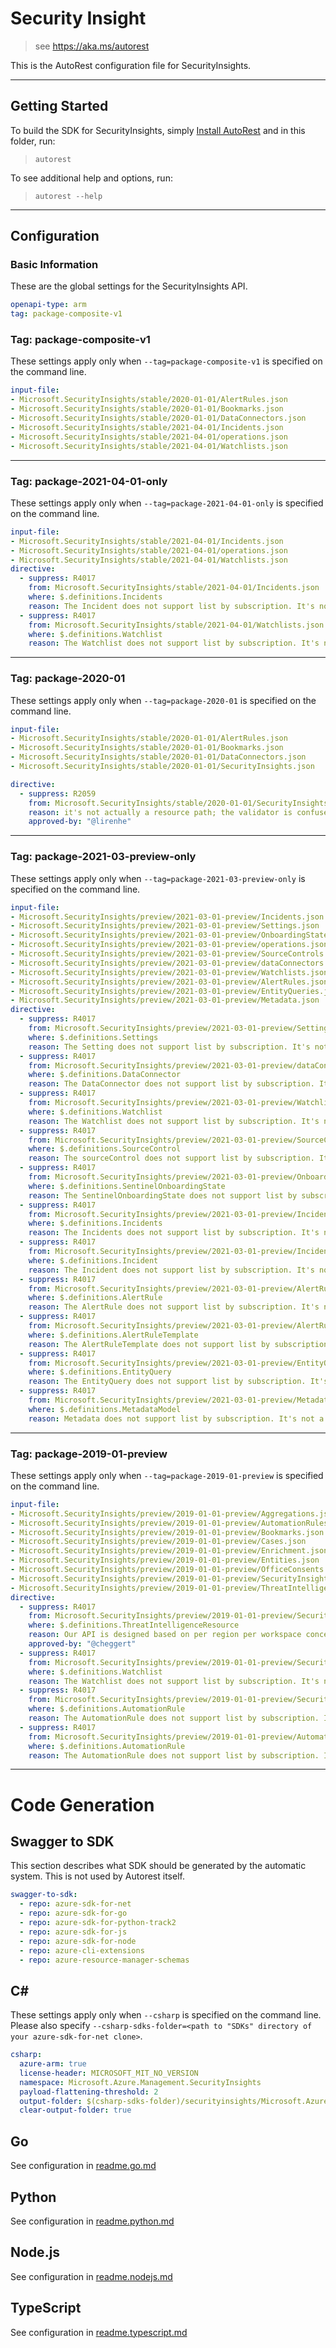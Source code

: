 # Security Insight

> see https://aka.ms/autorest

This is the AutoRest configuration file for SecurityInsights.

---

## Getting Started

To build the SDK for SecurityInsights, simply [Install AutoRest](https://aka.ms/autorest/install) and in this folder, run:

> `autorest`

To see additional help and options, run:

> `autorest --help`

---

## Configuration

### Basic Information

These are the global settings for the SecurityInsights API.

```yaml
openapi-type: arm
tag: package-composite-v1
```

### Tag: package-composite-v1

These settings apply only when `--tag=package-composite-v1` is specified on the command line.

``` yaml $(tag) == 'package-composite-v1'
input-file:
- Microsoft.SecurityInsights/stable/2020-01-01/AlertRules.json
- Microsoft.SecurityInsights/stable/2020-01-01/Bookmarks.json
- Microsoft.SecurityInsights/stable/2020-01-01/DataConnectors.json
- Microsoft.SecurityInsights/stable/2021-04-01/Incidents.json
- Microsoft.SecurityInsights/stable/2021-04-01/operations.json
- Microsoft.SecurityInsights/stable/2021-04-01/Watchlists.json
```

---

### Tag: package-2021-04-01-only

These settings apply only when `--tag=package-2021-04-01-only` is specified on the command line.

```yaml $(tag) == 'package-2021-04-01-only'
input-file:
- Microsoft.SecurityInsights/stable/2021-04-01/Incidents.json
- Microsoft.SecurityInsights/stable/2021-04-01/operations.json
- Microsoft.SecurityInsights/stable/2021-04-01/Watchlists.json
directive:
  - suppress: R4017
    from: Microsoft.SecurityInsights/stable/2021-04-01/Incidents.json
    where: $.definitions.Incidents
    reason: The Incident does not support list by subscription. It's not a top-level resource. To get the Incident, we should have a subscription as well as a resource group and Log Analytics workspace.
  - suppress: R4017
    from: Microsoft.SecurityInsights/stable/2021-04-01/Watchlists.json
    where: $.definitions.Watchlist
    reason: The Watchlist does not support list by subscription. It's not a top-level resource. To get the Watchlist, we should have a subscription as well as a resource group and Log Analytics workspace.
```

---

### Tag: package-2020-01

These settings apply only when `--tag=package-2020-01` is specified on the command line.


```yaml $(tag) == 'package-2020-01'
input-file:
- Microsoft.SecurityInsights/stable/2020-01-01/AlertRules.json
- Microsoft.SecurityInsights/stable/2020-01-01/Bookmarks.json
- Microsoft.SecurityInsights/stable/2020-01-01/DataConnectors.json
- Microsoft.SecurityInsights/stable/2020-01-01/SecurityInsights.json

directive:
  - suppress: R2059
    from: Microsoft.SecurityInsights/stable/2020-01-01/SecurityInsights.json
    reason: it's not actually a resource path; the validator is confused because the LogAnalytics namespace is in the URI path.
    approved-by: "@lirenhe"
```

---

### Tag: package-2021-03-preview-only

These settings apply only when `--tag=package-2021-03-preview-only` is specified on the command line.

```yaml $(tag) == 'package-2021-03-preview-only'
input-file:
- Microsoft.SecurityInsights/preview/2021-03-01-preview/Incidents.json
- Microsoft.SecurityInsights/preview/2021-03-01-preview/Settings.json
- Microsoft.SecurityInsights/preview/2021-03-01-preview/OnboardingStates.json
- Microsoft.SecurityInsights/preview/2021-03-01-preview/operations.json
- Microsoft.SecurityInsights/preview/2021-03-01-preview/SourceControls.json
- Microsoft.SecurityInsights/preview/2021-03-01-preview/dataConnectors.json
- Microsoft.SecurityInsights/preview/2021-03-01-preview/Watchlists.json
- Microsoft.SecurityInsights/preview/2021-03-01-preview/AlertRules.json
- Microsoft.SecurityInsights/preview/2021-03-01-preview/EntityQueries.json
- Microsoft.SecurityInsights/preview/2021-03-01-preview/Metadata.json
directive:
  - suppress: R4017
    from: Microsoft.SecurityInsights/preview/2021-03-01-preview/Settings.json
    where: $.definitions.Settings
    reason: The Setting does not support list by subscription. It's not a top-level resource. To get the Setting, we should have a subscription as well as a resource group and Log Analytics workspace.
  - suppress: R4017
    from: Microsoft.SecurityInsights/preview/2021-03-01-preview/dataConnectors.json
    where: $.definitions.DataConnector
    reason: The DataConnector does not support list by subscription. It's not a top-level resource.
  - suppress: R4017
    from: Microsoft.SecurityInsights/preview/2021-03-01-preview/Watchlists.json
    where: $.definitions.Watchlist
    reason: The Watchlist does not support list by subscription. It's not a top-level resource. To get the Watchlist, we should have a subscription as well as a resource group and Log Analytics workspace.
  - suppress: R4017
    from: Microsoft.SecurityInsights/preview/2021-03-01-preview/SourceControls.json
    where: $.definitions.SourceControl
    reason: The sourceControl does not support list by subscription. It's not a top-level resource. 
  - suppress: R4017
    from: Microsoft.SecurityInsights/preview/2021-03-01-preview/OnboardingStates.json
    where: $.definitions.SentinelOnboardingState
    reason: The SentinelOnboardingState does not support list by subscription. It's not a top-level resource. To get the SentinelOnboardingState, we should have a subscription as well as a resource group and Log Analytics workspace.
  - suppress: R4017
    from: Microsoft.SecurityInsights/preview/2021-03-01-preview/Incidents.json
    where: $.definitions.Incidents
    reason: The Incidents does not support list by subscription. It's not a top-level resource. To get the Incidents, we should have a subscription as well as a resource group and Log Analytics workspace.
  - suppress: R4017
    from: Microsoft.SecurityInsights/preview/2021-03-01-preview/Incidents.json
    where: $.definitions.Incident
    reason: The Incident does not support list by subscription. It's not a top-level resource. To get the Incident, we should have a subscription as well as a resource group, Log Analytics workspace and incident ID.
  - suppress: R4017
    from: Microsoft.SecurityInsights/preview/2021-03-01-preview/AlertRules.json
    where: $.definitions.AlertRule
    reason: The AlertRule does not support list by subscription. It's not a top-level resource. To get the AlertRule, we should have a subscription as well as a resource group and Log Analytics workspace.
  - suppress: R4017
    from: Microsoft.SecurityInsights/preview/2021-03-01-preview/AlertRules.json
    where: $.definitions.AlertRuleTemplate
    reason: The AlertRuleTemplate does not support list by subscription. It's not a top-level resource. To get the AlertRuleTemplate, we should have a subscription as well as a resource group and Log Analytics workspace.  
  - suppress: R4017
    from: Microsoft.SecurityInsights/preview/2021-03-01-preview/EntityQueries.json
    where: $.definitions.EntityQuery
    reason: The EntityQuery does not support list by subscription. It's not a top-level resource. To get the EntityQuery, we should have a subscription as well as a resource group and Log Analytics workspace.
  - suppress: R4017
    from: Microsoft.SecurityInsights/preview/2021-03-01-preview/Metadata.json
    where: $.definitions.MetadataModel
    reason: Metadata does not support list by subscription. It's not a top-level resource. To get a Metadata list, we should have a subscription as well as a resource group and Log Analytics workspace.
```

---

### Tag: package-2019-01-preview

These settings apply only when `--tag=package-2019-01-preview` is specified on the command line.

```yaml $(tag) == 'package-2019-01-preview'
input-file:
- Microsoft.SecurityInsights/preview/2019-01-01-preview/Aggregations.json
- Microsoft.SecurityInsights/preview/2019-01-01-preview/AutomationRules.json
- Microsoft.SecurityInsights/preview/2019-01-01-preview/Bookmarks.json
- Microsoft.SecurityInsights/preview/2019-01-01-preview/Cases.json
- Microsoft.SecurityInsights/preview/2019-01-01-preview/Enrichment.json
- Microsoft.SecurityInsights/preview/2019-01-01-preview/Entities.json
- Microsoft.SecurityInsights/preview/2019-01-01-preview/OfficeConsents.json
- Microsoft.SecurityInsights/preview/2019-01-01-preview/SecurityInsights.json
- Microsoft.SecurityInsights/preview/2019-01-01-preview/ThreatIntelligence.json
directive:
  - suppress: R4017
    from: Microsoft.SecurityInsights/preview/2019-01-01-preview/SecurityInsights.json
    where: $.definitions.ThreatIntelligenceResource
    reason: Our API is designed based on per region per workspace concept. There is no use case of our customers to get all indicators in multiple workspaces.
    approved-by: "@cheggert"
  - suppress: R4017
    from: Microsoft.SecurityInsights/preview/2019-01-01-preview/SecurityInsights.json
    where: $.definitions.Watchlist
    reason: The Watchlist does not support list by subscription. It's not a top-level resource. To get the Watchlist, we should have a subscription as well as a resource group and Log Analytics workspace. 
  - suppress: R4017
    from: Microsoft.SecurityInsights/preview/2019-01-01-preview/SecurityInsights.json
    where: $.definitions.AutomationRule
    reason: The AutomationRule does not support list by subscription. It's not a top-level resource. To get the AutomationRule, we should have a subscription as well as a resource group and Log Analytics workspace.
  - suppress: R4017
    from: Microsoft.SecurityInsights/preview/2019-01-01-preview/AutomationRules.json
    where: $.definitions.AutomationRule
    reason: The AutomationRule does not support list by subscription. It's not a top-level resource. To get the AutomationRule, we should have a subscription as well as a resource group and Log Analytics workspace.
```

---

# Code Generation

## Swagger to SDK

This section describes what SDK should be generated by the automatic system.
This is not used by Autorest itself.

```yaml $(swagger-to-sdk)
swagger-to-sdk:
  - repo: azure-sdk-for-net
  - repo: azure-sdk-for-go
  - repo: azure-sdk-for-python-track2
  - repo: azure-sdk-for-js
  - repo: azure-sdk-for-node
  - repo: azure-cli-extensions
  - repo: azure-resource-manager-schemas
```

## C#

These settings apply only when `--csharp` is specified on the command line.
Please also specify `--csharp-sdks-folder=<path to "SDKs" directory of your azure-sdk-for-net clone>`.

```yaml $(csharp)
csharp:
  azure-arm: true
  license-header: MICROSOFT_MIT_NO_VERSION
  namespace: Microsoft.Azure.Management.SecurityInsights
  payload-flattening-threshold: 2
  output-folder: $(csharp-sdks-folder)/securityinsights/Microsoft.Azure.Management.SecurityInsights/src/Generated
  clear-output-folder: true
```

## Go

See configuration in [readme.go.md](./readme.go.md)

## Python

See configuration in [readme.python.md](./readme.python.md)

## Node.js

See configuration in [readme.nodejs.md](./readme.nodejs.md)

## TypeScript

See configuration in [readme.typescript.md](./readme.typescript.md)




